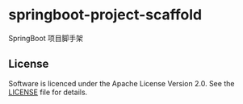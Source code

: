 # springboot-project-scaffold

SpringBoot 项目脚手架


## License

Software is licenced under the Apache License Version 2.0. See the [LICENSE](https://github.com/lazecoding/springboot-project-scaffold/blob/main/LICENSE) file for details.